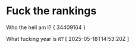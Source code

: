 # Fuck the rankings

Who the hell am I?
{ 34409164 }

What fucking year is it?
[ 2025-05-18T14:53:20Z ]
